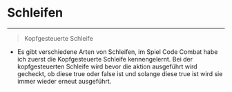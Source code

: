 # Schleifen
___

> Kopfgesteuerte Schleife

* Es gibt verschiedene Arten von Schleifen, im Spiel Code Combat habe ich zuerst die Kopfgesteuerte Schleife kennengelernt. Bei der kopfgesteuerten Schleife wird bevor die aktion ausgeführt wird gecheckt, ob diese true oder false ist und solange diese true ist wird sie immer wieder erneut ausgeführt.